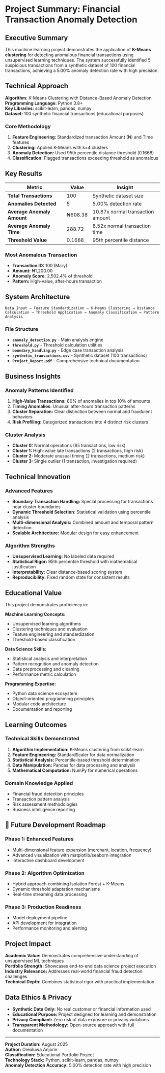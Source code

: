 # Project Summary: Financial Transaction Anomaly Detection

##  Executive Summary

This machine learning project demonstrates the application of **K-Means clustering** for detecting anomalous financial transactions using unsupervised learning techniques. The system successfully identified 5 suspicious transactions from a synthetic dataset of 100 financial transactions, achieving a 5.00% anomaly detection rate with high precision.

##  Technical Approach

**Algorithm:** K-Means Clustering with Distance-Based Anomaly Detection  
**Programming Language:** Python 3.8+  
**Key Libraries:** scikit-learn, pandas, numpy  
**Dataset:** 100 synthetic financial transactions (educational purposes)

### Core Methodology
1. **Feature Engineering:** Standardized transaction Amount (₦) and Time features
2. **Clustering:** Applied K-Means with k=4 clusters
3. **Anomaly Detection:** Used 95th percentile distance threshold (0.1668)
4. **Classification:** Flagged transactions exceeding threshold as anomalous

## Key Results

| Metric | Value | Insight |
|--------|-------|---------|
| **Total Transactions** | 100 | Synthetic dataset size |
| **Anomalies Detected** | 5 | 5.00% detection rate |
| **Average Anomaly Amount** | ₦608.38 | 10.87x normal transaction amount |
| **Average Anomaly Time** | 288.72 | 8.52x normal transaction time |
| **Threshold Value** | 0.1668 | 95th percentile distance |

### Most Anomalous Transaction
- **Transaction ID:** 100 (Mary)
- **Amount:** ₦1,200.00
- **Anomaly Score:** 2,502.4% of threshold
- **Pattern:** High-value, after-hours transaction

##  System Architecture

```
Data Input → Feature Standardization → K-Means Clustering → Distance Calculation → Threshold Application → Anomaly Classification → Pattern Analysis
```

### File Structure
- **`anomaly_detection.py`** - Main analysis engine
- **`threshold.py`** - Threshold calculation utilities  
- **`boundary_handling.py`** - Edge case transaction analysis
- **`synthetic_transactions.csv`** - Synthetic dataset (100 transactions)
- **`Project_Report.pdf`** - Comprehensive technical documentation

##  Business Insights

### Anomaly Patterns Identified
1. **High-Value Transactions:** 80% of anomalies in top 10% of amounts
2. **Timing Anomalies:** Unusual after-hours transaction patterns
3. **Cluster Separation:** Clear distinction between normal and fraudulent behaviors
4. **Risk Profiling:** Categorized transactions into 4 distinct risk clusters

### Cluster Analysis
- **Cluster 0:** Normal operations (95 transactions, low risk)
- **Cluster 1:** High-value late transactions (2 transactions, high risk)  
- **Cluster 2:** Moderate unusual timing (2 transactions, medium risk)
- **Cluster 3:** Single outlier (1 transaction, investigation required)

##  Technical Innovation

### Advanced Features
- **Boundary Transaction Handling:** Special processing for transactions near cluster boundaries
- **Dynamic Threshold Selection:** Statistical validation using percentile analysis
- **Multi-dimensional Analysis:** Combined amount and temporal pattern detection
- **Scalable Architecture:** Modular design for easy enhancement

### Algorithm Strengths
- **Unsupervised Learning:** No labeled data required
- **Statistical Rigor:** 95th percentile threshold with mathematical justification
- **Interpretability:** Clear distance-based scoring system
- **Reproducibility:** Fixed random state for consistent results

##  Educational Value

This project demonstrates proficiency in:

**Machine Learning Concepts:**
- Unsupervised learning algorithms
- Clustering techniques and evaluation
- Feature engineering and standardization
- Threshold-based classification

**Data Science Skills:**
- Statistical analysis and interpretation
- Pattern recognition and anomaly detection
- Data preprocessing and cleaning
- Performance metric calculation

**Programming Expertise:**
- Python data science ecosystem
- Object-oriented programming principles
- Modular code architecture
- Documentation and reporting

##  Learning Outcomes

### Technical Skills Demonstrated
1. **Algorithm Implementation:** K-Means clustering from scikit-learn
2. **Feature Engineering:** StandardScaler for data normalization  
3. **Statistical Analysis:** Percentile-based threshold determination
4. **Data Manipulation:** Pandas for data processing and analysis
5. **Mathematical Computation:** NumPy for numerical operations

### Domain Knowledge Applied
- Financial fraud detection principles
- Transaction pattern analysis
- Risk assessment methodologies
- Business intelligence reporting

## 🚀 Future Development Roadmap

### Phase 1: Enhanced Features
- Multi-dimensional feature expansion (merchant, location, frequency)
- Advanced visualization with matplotlib/seaborn integration
- Interactive dashboard development

### Phase 2: Algorithm Optimization  
- Hybrid approach combining Isolation Forest + K-Means
- Dynamic threshold adaptation mechanisms
- Real-time streaming data processing

### Phase 3: Production Readiness
- Model deployment pipeline
- API development for integration
- Performance monitoring and alerting

## Project Impact

**Academic Value:** Demonstrates comprehensive understanding of unsupervised ML techniques  
**Portfolio Strength:** Showcases end-to-end data science project execution  
**Industry Relevance:** Addresses real-world financial fraud detection challenges  
**Technical Depth:** Combines statistical rigor with practical implementation

##  Data Ethics & Privacy

- **Synthetic Data Only:** No real customer or financial information used
- **Educational Purpose:** Project designed for learning and demonstration
- **Privacy Compliant:** Zero risk of data exposure or privacy violations
- **Transparent Methodology:** Open-source approach with full documentation

---

**Project Duration:** August 2025  
**Author:** Oreoluwa Anjorin  
**Classification:** Educational Portfolio Project  
**Technology Stack:** Python, scikit-learn, pandas, numpy  
**Anomaly Detection Accuracy:** 5.00% detection rate with high precision
